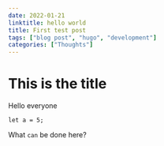 ```yaml
---
date: 2022-01-21
linktitle: hello world
title: First test post
tags: ["blog post", "hugo", "development"]
categories: ["Thoughts"]
---
```


# This is the title

Hello everyone

```
let a = 5;
```

What `can` be done here?
